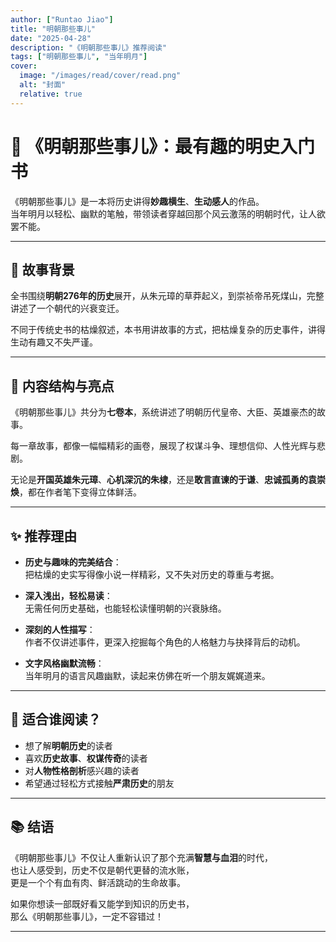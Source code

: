 ```yaml
---
author: ["Runtao Jiao"]
title: "明朝那些事儿"
date: "2025-04-28"
description: "《明朝那些事儿》推荐阅读"
tags: ["明朝那些事儿", "当年明月"]
cover:
  image: "/images/read/cover/read.png"
  alt: "封面"
  relative: true
---
```


# 📖 《明朝那些事儿》：最有趣的明史入门书

《明朝那些事儿》是一本将历史讲得**妙趣横生**、**生动感人**的作品。  
当年明月以轻松、幽默的笔触，带领读者穿越回那个风云激荡的明朝时代，让人欲罢不能。

---

## 🌳 故事背景

全书围绕**明朝276年的历史**展开，从朱元璋的草莽起义，到崇祯帝吊死煤山，完整讲述了一个朝代的兴衰变迁。

不同于传统史书的枯燥叙述，本书用讲故事的方式，把枯燥复杂的历史事件，讲得生动有趣又不失严谨。

---

## 🍃 内容结构与亮点

《明朝那些事儿》共分为**七卷本**，系统讲述了明朝历代皇帝、大臣、英雄豪杰的故事。

每一章故事，都像一幅幅精彩的画卷，展现了权谋斗争、理想信仰、人性光辉与悲剧。

无论是**开国英雄朱元璋**、**心机深沉的朱棣**，还是**敢言直谏的于谦**、**忠诚孤勇的袁崇焕**，都在作者笔下变得立体鲜活。

---

## ✨ 推荐理由

- **历史与趣味的完美结合**：  
  把枯燥的史实写得像小说一样精彩，又不失对历史的尊重与考据。

- **深入浅出，轻松易读**：  
  无需任何历史基础，也能轻松读懂明朝的兴衰脉络。

- **深刻的人性描写**：  
  作者不仅讲述事件，更深入挖掘每个角色的人格魅力与抉择背后的动机。

- **文字风格幽默流畅**：  
  当年明月的语言风趣幽默，读起来仿佛在听一个朋友娓娓道来。

---

## 🌟 适合谁阅读？

- 想了解**明朝历史**的读者
- 喜欢**历史故事**、**权谋传奇**的读者
- 对**人物性格剖析**感兴趣的读者
- 希望通过轻松方式接触**严肃历史**的朋友

---

## 📚 结语

《明朝那些事儿》不仅让人重新认识了那个充满**智慧与血泪**的时代，  
也让人感受到，历史不仅是朝代更替的流水账，  
更是一个个有血有肉、鲜活跳动的生命故事。

如果你想读一部既好看又能学到知识的历史书，  
那么《明朝那些事儿》，一定不容错过！

---
